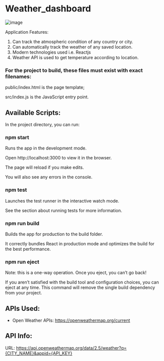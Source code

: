 
# Weather_dashboard

![image](https://github.com/Umitalee/Weather_dashboard/assets/96937313/0e8ff557-ef26-4496-8b1c-3a01cfad6a46)

Application Features:
1. Can track the atmospheric condition of any country or city.
2. Can automatically track the weather of any saved location.
3. Modern technologies used i.e. Reactjs
4. Weather API is used to get temperature according to location.
   

### For the project to build, these files must exist with exact filenames:

public/index.html is the page template;

src/index.js is the JavaScript entry point.

## Available Scripts:

In the project directory, you can run:

### npm start

Runs the app in the development mode.

Open http://localhost:3000 to view it in the browser.

The page will reload if you make edits.

You will also see any errors in the console.

### npm test

Launches the test runner in the interactive watch mode.

See the section about running tests for more information.

### npm run build

Builds the app for production to the build folder.

It correctly bundles React in production mode and optimizes the build for the best performance.

### npm run eject

Note: this is a one-way operation. Once you eject, you can’t go back!

If you aren’t satisfied with the build tool and configuration choices, you can eject at any time. This command will remove the single build dependency from your project.

## APIs Used:

- Open Weather APIs:
https://openweathermap.org/current

## API Info:

URL: https://api.openweathermap.org/data/2.5/weather?q={CITY_NAME}&appid={API_KEY}



